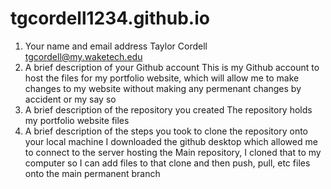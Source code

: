 # tgcordell1234.github.io

1.	Your name and email address
   Taylor Cordell
    tgcordell@my.waketech.edu
3.	A brief description of your Github account
   This is my Github account to host the files for my portfolio website, which will allow me to make changes to my website without making any permenant changes by accident or my say so
5.	A brief description of the repository you created
   The repository holds my portfolio website files 
7.	A brief description of the steps you took to clone the repository onto your local machine
   I downloaded the github desktop which allowed me to connect to the server hosting the Main repository, I cloned that to my computer so I can add files to that clone and then push, pull, etc files onto the main permanent branch
